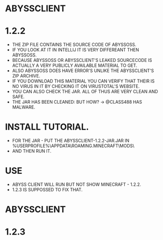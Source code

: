 # ABYSSCLIENT
# 1.2.2
- THE ZIP FILE CONTAINS THE SOURCE CODE OF ABYSSOSS.
- IF YOU LOOK AT IT IN INTELLIJ IT IS VERY DIFFEREANT THEN ABYSSOSS.
- BECAUSE ABYSSOSS OR ABYSSCLIENT'S LEAKED SOURCECODE IS ACTUALLY A VERY PUBLICLY AVAILABLE MATERIAL TO GET.
- ALSO ABYSSOSS DOES HAVE ERROR'S UNLIKE THE ABYSSCLIENT'S ZIP ARCHIVE.
- IF YOU DOWNLOAD THIS MATERIAL YOU CAN VERIFY THAT THEIR IS NO VIRUS IN IT BY CHECKING IT ON VIRUSTOTAL'S WEBSITE.
- YOU CAN ALSO CHECK THE JAR. ALL OF THUS ARE VERY CLEAN AND SAFE.
- THE JAR HAS BEEN CLEANED: BUT HOW? -> @CLASS488 HAS MALWARE.

# INSTALL TUTORIAL.
- FOR THE JAR - PUT THE ABYSSCLIENT-1.2.2-JAR.JAR IN %USERPROFILE%\APPDATA\ROAMING\.MINECRAFT\MODS\
- AND THEN RUN IT.

# USE
- ABYSS CLIENT WILL RUN BUT NOT SHOW MINECRAFT - 1.2.2. 
- 1.2.3 IS SUPPOSSED TO FIX THAT.

# ABYSSCLIENT
# 1.2.3
